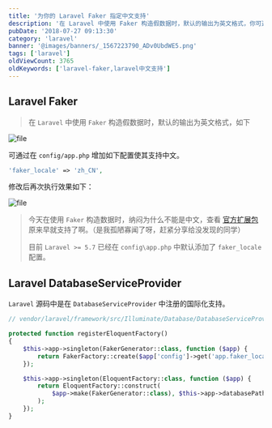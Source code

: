 ```yaml
---
title: '为你的 Laravel Faker 指定中文支持'
description: '在 Laravel 中使用 Faker 构造假数据时，默认的输出为英文格式，你可通过简单的配置，让其支持中文输出'
pubDate: '2018-07-27 09:13:30'
category: 'laravel'
banner: '@images/banners/_1567223790_ADv0UbdWE5.png'
tags: ['laravel']
oldViewCount: 3765
oldKeywords: ['laravel-faker,laravel中文支持']
---
```


## Laravel Faker

> 在 `Laravel` 中使用 `Faker` 构造假数据时，默认的输出为英文格式，如下

![file](https://images.godruoyi.com/posts/201908/31/_1567223760_pdSKfVH2DK.png)

可通过在 `config/app.php` 增加如下配置使其支持中文。

```php
'faker_locale' => 'zh_CN',
```

修改后再次执行效果如下：

![file](https://images.godruoyi.com/posts/201908/31/_1567223770_zCV5eHOy9L.png)

> 今天在使用 `Faker` 构造数据时，纳闷为什么不能是中文，查看 [官方扩展包](https://github.com/fzaninotto/Faker) 原来早就支持了啊。（是我孤陋寡闻了呀，赶紧分享给没发现的同学）
>
> 目前 `Laravel >= 5.7` 已经在 `config\app.php` 中默认添加了 `faker_locale` 配置。

## Laravel DatabaseServiceProvider

`Laravel` 源码中是在 `DatabaseServiceProvider` 中注册的国际化支持。

```php
// vendor/laravel/framework/src/Illuminate/Database/DatabaseServiceProvider.php

protected function registerEloquentFactory()
{
    $this->app->singleton(FakerGenerator::class, function ($app) {
        return FakerFactory::create($app['config']->get('app.faker_locale', 'en_US'));
    });

    $this->app->singleton(EloquentFactory::class, function ($app) {
        return EloquentFactory::construct(
            $app->make(FakerGenerator::class), $this->app->databasePath('factories')
        );
    });
}
```
